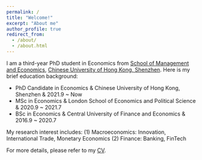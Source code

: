 ```yaml
---
permalink: /
title: "Welcome!"
excerpt: "About me"
author_profile: true
redirect_from: 
  - /about/
  - /about.html
---
```


I am a third-year PhD student in Economics from [School of Management and Economics](https://sme.cuhk.edu.cn/), [Chinese University of Hong Kong, Shenzhen](https://www.cuhk.edu.cn/zh-hans). Here is my brief education background:

* PhD Candidate in Economics & Chinese University of Hong Kong, Shenzhen & 2021.9 ~ Now 
* MSc in Economics & London School of Economics and Political Science & 2020.9 ~ 2021.7 
* BSc in Economics & Central University of Finance and Economics & 2016.9 ~ 2020.7 

My research interest includes:
(1) Macroeconomics: Innovation, International Trade, Monetary Economics
(2) Finance: Banking, FinTech

For more details, please refer to my [CV](../assets/Curriculum_Vitae.pdf).
